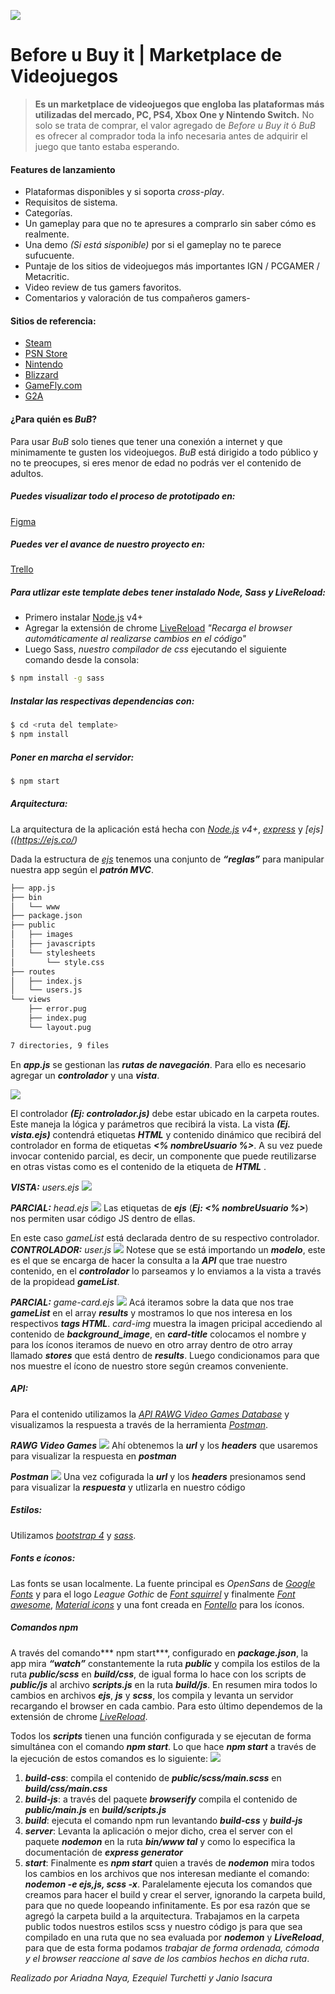 ![](http://janioisacura.com/images/bub/logoBub.png)
# Before u Buy it | Marketplace de Videojuegos

>**Es un marketplace de videojuegos que engloba las plataformas más utilizadas del mercado, PC, PS4, Xbox One y Nintendo Switch.**
>No solo se trata de comprar, el valor agregado de *Before u Buy it* ó *BuB* es ofrecer al comprador toda la info necesaria antes de adquirir el juego que tanto estaba esperando.

#### Features de lanzamiento
- Plataformas disponibles y si soporta *cross-play*.
- Requisitos de sistema.
- Categorías.
- Un gameplay para que no te apresures a comprarlo sin saber cómo es realmente.
- Una demo *(Si está sisponible)* por si el gameplay no te parece sufucuente.
- Puntaje de los sitios de videojuegos más importantes IGN / PCGAMER / Metacritic.
- Video review de tus gamers favoritos.
- Comentarios y valoración de tus compañeros gamers-

#### Sitios de referencia:
- [Steam](https://store.steampowered.com/)
- [PSN Store](https://store.playstation.com/es-ar/home/games)
- [Nintendo](https://store.nintendo.com)
- [Blizzard](https://www.blizzard.com/en-us)
- [GameFly.com](https://www.gamefly.com/games)
- [G2A](www.g2a.com)

#### ¿Para quién es *BuB*?
Para usar *BuB* solo tienes que tener una conexión a internet y que minimamente te gusten los videojuegos. *BuB* está dirigido a todo público y no te preocupes, si eres menor de edad no podrás ver el contenido de adultos.

##### Puedes visualizar todo el proceso de prototipado en: 
[Figma](https://www.figma.com/proto/zse18BbOkFbvIqQHmgsASB/Desktop-view?node-id=41%3A2023&viewport=-11185%2C316%2C0.7564056515693665&scaling=min-zoom)

##### Puedes ver el avance de nuestro proyecto en:    
[Trello](https://trello.com/b/AlFf7ezV/proyecto-integrador-dh)

##### Para utlizar este template debes tener instalado Node, Sass y LiveReload:
- Primero instalar [Node.js](https://nodejs.org/) v4+
- Agregar la extensión de chrome [LiveReload](https://chrome.google.com/webstore/detail/livereload/jnihajbhpnppcggbcgedagnkighmdlei?hl=en) *"Recarga el browser automáticamente al realizarse cambios en el código"*
- Luego Sass, *nuestro compilador de css* ejecutando el siguiente comando desde la consola:  
```sh
$ npm install -g sass
```

##### Instalar las respectivas dependencias con:
```sh
$ cd <ruta del template>
$ npm install
```

##### Poner en marcha el servidor:  
```sh
$ npm start
```
##### Arquitectura:
La arquitectura de la aplicación está hecha con *[Node.js](https://nodejs.org/) v4+*, *[express](https://expressjs.com/en/4x/api.html)* y *[ejs]((https://ejs.co/)*

Dada la estructura de *[ejs](https://expressjs.com/en/starter/generator.html)* tenemos una conjunto de ***“reglas”*** para manipular nuestra app según el ***patrón MVC***.

```sh
├── app.js
├── bin
│   └── www
├── package.json
├── public
│   ├── images
│   ├── javascripts
│   └── stylesheets
│       └── style.css
├── routes
│   ├── index.js
│   └── users.js
└── views
    ├── error.pug
    ├── index.pug
    └── layout.pug

7 directories, 9 files
```
En ***app.js*** se gestionan las ***rutas de navegación***. Para ello es necesario agregar un ***controlador*** y una ***vista***.

![](http://janioisacura.com/images/bub/AppJs.png)

El controlador ***(Ej: controlador.js)*** debe estar ubicado en la carpeta routes. Este maneja la lógica y parámetros que recibirá la vista. La vista ***(Ej. vista.ejs)*** contendrá etiquetas ***HTML*** y contenido dinámico que recibirá del controlador en forma de etiquetas ***<% nombreUsuario %>***. A su vez puede invocar contenido parcial, es decir, un componente que puede reutilizarse en otras vistas como es el contenido de la etiqueta de ***HTML*** ***<head>***.

***VISTA:*** *users.ejs*
![](http://janioisacura.com/images/bub/vistasTags.png)

***PARCIAL:*** *head.ejs*
![](http://janioisacura.com/images/bub/head.png)
Las etiquetas de ***ejs*** (***Ej: <% nombreUsuario %>***) nos permiten usar código JS dentro de ellas.


En este caso *gameList* está declarada dentro de su respectivo controlador.
***CONTROLADOR:*** *user.js*
![](http://janioisacura.com/images/bub/controladorUser.png)
Notese que se está importando un ***modelo***, este es el que se encarga de hacer la consulta a la ***API*** que trae nuestro contenido, en el ***controlador*** lo parseamos y lo enviamos a la vista a través de la propidead ***gameList***.

***PARCIAL:*** *game-card.ejs*
![](http://janioisacura.com/images/bub/parcialContenido.png)
Acá iteramos sobre la data que nos trae ***gameList*** en el array ***results*** y mostramos lo que nos interesa en los respectivos ***tags HTML***.
*card-img* muestra la imagen pricipal accediendo al contenido de ***background_image***, en ***card-title*** colocamos el nombre y para los íconos iteramos de nuevo en otro array dentro de otro array llamado ***stores*** que está dentro de ***results***. Luego condicionamos para que nos muestre el ícono de nuestro store según creamos conveniente.

##### API:
Para el contenido utilizamos la *[API RAWG Video Games Database](https://rapidapi.com/accujazz/api/rawg-video-games-database)* y visualizamos la respuesta a través de la herramienta *[Postman](https://www.postman.com/)*.

***RAWG Video Games***
![](http://janioisacura.com/images/bub/rapidapi.png)
Ahí obtenemos la ***url*** y los ***headers*** que usaremos para visualizar la respuesta en ***postman***

***Postman***
![](http://janioisacura.com/images/bub/postman.png)
Una vez cofigurada la ***url*** y los ***headers*** presionamos send para visualizar la ***respuesta*** y utlizarla en nuestro código

##### Estilos:
Utilizamos *[bootstrap 4](https://getbootstrap.com/)* y *[sass](https://sass-lang.com/)*.

##### Fonts e íconos:
Las fonts se usan localmente. La fuente principal es *OpenSans* de *[Google Fonts](https://fonts.google.com/specimen/Open+Sans?query=open+sa)* y para el logo *League Gothic* de *[Font squirrel](https://www.fontsquirrel.com/fonts/league-gothic)* y finalmente *[Font awesome](https://fontawesome.com/v4.7.0/cheatsheet/)*, *[Material icons](https://material.io/resources/icons/?style=baseline)* y una font creada en *[Fontello](http://fontello.com/)* para los íconos.

##### Comandos npm
A través del comando*** npm start***, configurado en ***package.json***, la app mira ***“watch”*** constantemente la ruta ***public*** y compila los estilos de la ruta ***public/scss*** en ***build/css***, de igual forma lo hace con los scripts de ***public/js*** al archivo ***scripts.js*** en la ruta ***build/js***. En resumen mira todos lo cambios en archivos ***ejs***, ***js*** y ***scss***, los compila y levanta un servidor recargando el browser en cada cambio. Para esto último dependemos de la extensión de chrome *[LiveReload](https://chrome.google.com/webstore/detail/livereload/jnihajbhpnppcggbcgedagnkighmdlei?hl=en)*.

Todos los ***scripts*** tienen una función configurada y se ejecutan de forma simultánea con el comando ***npm start***. Lo que hace ***npm start*** a través de la ejecución de estos comandos es lo siguiente:
![](http://janioisacura.com/images/bub/packajeJson.png)

1. ***build-css***: compila el contenido de ***public/scss/main.scss*** en ***build/css/main.css***
2. ***build-js***: a través del paquete ***browserify*** compila el contenido de ***public/main.js*** en ***build/scripts.js***
3. ***build***: ejecuta el comando npm run levantando ***build-css*** y ***build-js***
4. ***server***: Levanta la aplicación o mejor dicho, crea el server con el paquete ***nodemon*** en la ruta ***bin/www tal*** y como lo especifica la documentación de ***express generator***
5. ***start***: Finalmente es ***npm start*** quien a través de ***nodemon*** mira todos los cambios en los archivos que nos interesan mediante el comando: ***nodemon -e ejs,js, scss -x***. Paralelamente ejecuta los comandos que creamos para hacer el build y crear el server, ignorando la carpeta build, para que no quede loopeando infinitamente. Es por esa razón que se agregó la carpeta build a la arquitectura. Trabajamos en la carpeta public todos nuestros estilos scss y nuestro código js para que sea compilado en una ruta que no sea evaluada por ***nodemon*** y ***LiveReload***, para que de esta forma podamos *trabajar de forma ordenada, cómoda y el browser reaccione al save de los cambios hechos en dicha ruta*.

*Realizado por Ariadna Naya, Ezequiel Turchetti y Janio Isacura*